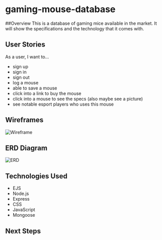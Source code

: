 # gaming-mouse-database
##Overview
This is a database of gaming mice available in the market. It will show the specifications and the technology that it comes with.

## User Stories
As a user, I want to...
- sign up
- sign in
- sign out
- log a mouse
- able to save a mouse
- click into a link to buy the mouse
- click into a mouse to see the specs (also maybe see a picture)
- see notable esport players who uses this mouse

## Wireframes
![Wireframe](https://github.com/westside7/gaming-mouse-database/assets/44102394/0481bda9-428d-4953-85a0-e419e65d6f98)

## ERD Diagram
![ERD](https://github.com/westside7/gaming-mouse-database/assets/44102394/5143c3f2-4bff-4dbf-ab76-75da79ecfeca)

## Technologies Used
- EJS
- Node.js
- Express
- CSS
- JavaScript
- Mongoose

## Next Steps
